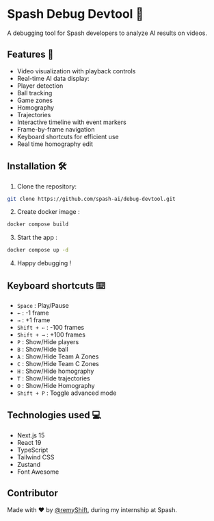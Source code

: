 # Spash Debug Devtool 🎥

A debugging tool for Spash developers to analyze AI results on videos.

## Features 🚀

- Video visualization with playback controls
- Real-time AI data display:
- Player detection
- Ball tracking
- Game zones
- Homography
- Trajectories
- Interactive timeline with event markers
- Frame-by-frame navigation
- Keyboard shortcuts for efficient use
- Real time homography edit

## Installation 🛠️

1. Clone the repository:
```bash
git clone https://github.com/spash-ai/debug-devtool.git
```
2. Create docker image :
```bash
docker compose build
```

3. Start the app :
```bash
docker compose up -d
```

4. Happy debugging !

## Keyboard shortcuts ⌨️

- `Space` : Play/Pause
- `←` : -1 frame
- `→` : +1 frame
- `Shift + ←` : -100 frames
- `Shift + →` : +100 frames
- `P` : Show/Hide players
- `B` : Show/Hide ball
- `A` : Show/Hide Team A Zones
- `C` : Show/Hide Team C Zones
- `H` : Show/Hide homography
- `T` : Show/Hide trajectories
- `O` : Show/Hide Homography
- `Shift + P` : Toggle advanced mode

## Technologies used 💻

- Next.js 15
- React 19
- TypeScript
- Tailwind CSS
- Zustand
- Font Awesome

## Contributor

Made with ❤️ by [@remyShift](https://github.com/remyShift), during my internship at Spash.
